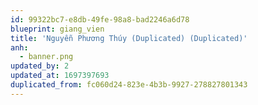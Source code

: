 ```yaml
---
id: 99322bc7-e8db-49fe-98a8-bad2246a6d78
blueprint: giang_vien
title: 'Nguyễn Phương Thúy (Duplicated) (Duplicated)'
anh:
  - banner.png
updated_by: 2
updated_at: 1697397693
duplicated_from: fc060d24-823e-4b3b-9927-278827801343
---
```

